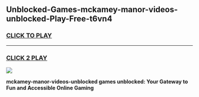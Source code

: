 
## Unblocked-Games-mckamey-manor-videos-unblocked-Play-Free-t6vn4
<h3>
<a href="https://premium76.site?title=mckamey-manor-videos-unblocked&ref=18A1">CLICK TO PLAY</a></h3>
<hr>

<h3>
<a href="https://premium76.site?title=mckamey-manor-videos-unblocked&ref=18A1">CLICK 2 PLAY</a>
  
</h3>

<a href="https://premium76.site?title=mckamey-manor-videos-unblocked&ref=18A1"><img src="https://clearcache.store/games.png"></a>


**mckamey-manor-videos-unblocked games unblocked: Your Gateway to Fun and Accessible Online Gaming**
